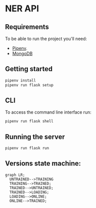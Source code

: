 # NER API

## Requirements

To be able to run the project you'll need:

- [Pipenv](https://pipenv.readthedocs.io/en/latest/install/#installing-pipenv).
- [MongoDB](https://www.mongodb.com/)

## Getting started

```bash
pipenv install
pipenv run flask setup
```

## CLI

To access the command line interface run:

```bash
pipenv run flask shell
```

## Running the server

```bash
pipenv run flask run
```

## Versions state machine:
```mermaid
graph LR;
  UNTRAINED-->TRAINING
  TRAINING-->TRAINED;
  TRAINED-->UNTRAINED;
  TRAINED-->LOADING;
  LOADING-->ONLINE;
  ONLINE-->TRAINED;
```
